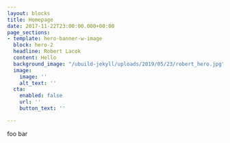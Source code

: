 ```yaml
---
layout: blocks
title: Homepage
date: 2017-11-22T23:00:00.000+00:00
page_sections:
- template: hero-banner-w-image
  block: hero-2
  headline: Robert Lacok
  content: Hello
  background_image: "/ubuild-jekyll/uploads/2019/05/23/robert_hero.jpg"
  image:
    image: ''
    alt_text: ''
  cta:
    enabled: false
    url: ''
    button_text: ''

---
```

foo bar